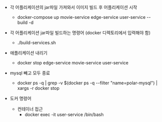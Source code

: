 * 각 어플리케이션의 jar파일 가져와서 이미지 빌드 후 어플리케이션 시작
  * docker-compose up movie-service edge-service user-service --build -d
* 각 어플리케이션 jar파일 빌드하는 명령어 (docker 디렉토리에서 입력해야 함)
  * ./build-services.sh
* 애플리케이션 내리기
  * docker stop edge-service movie-service user-service
* mysql 빼고 모두 종료
  * docker ps -q | grep -v $(docker ps -q --filter "name=polar-mysql") | xargs -r docker stop

* 도커 명령어
  * 컨테이너 접근
    * docker exec -it user-service /bin/bash

